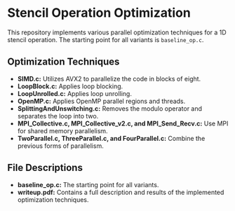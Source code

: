 # Stencil Operation Optimization

This repository implements various parallel optimization techniques for a 1D stencil operation. The starting point for all variants is `baseline_op.c`.

## Optimization Techniques

- **SIMD.c:** Utilizes AVX2 to parallelize the code in blocks of eight.
- **LoopBlock.c:** Applies loop blocking.
- **LoopUnrolled.c:** Applies loop unrolling.
- **OpenMP.c:** Applies OpenMP parallel regions and threads.
- **SplittingAndUnswitching.c:** Removes the modulo operator and separates the loop into two.
- **MPI_Collective.c, MPI_Collective_v2.c, and MPI_Send_Recv.c:** Use MPI for shared memory parallelism.
- **TwoParallel.c, ThreeParallel.c, and FourParallel.c:** Combine the previous forms of parallelism.

## File Descriptions

- **baseline_op.c:** The starting point for all variants.
- **writeup.pdf:** Contains a full description and results of the implemented optimization techniques.

